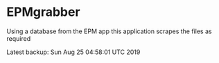 # EPMgrabber
Using a database from the EPM app this application scrapes the files as required


Latest backup: Sun Aug 25 04:58:01 UTC 2019
